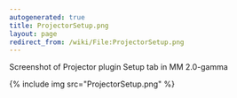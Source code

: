 ```yaml
---
autogenerated: true
title: ProjectorSetup.png
layout: page
redirect_from: /wiki/File:ProjectorSetup.png
---
```


Screenshot of Projector plugin Setup tab in MM 2.0-gamma

{% include img src="ProjectorSetup.png" %}
